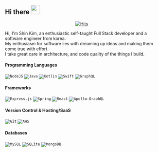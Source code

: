  Hi there <img src="https://media.giphy.com/media/hvRJCLFzcasrR4ia7z/giphy.gif" width="30px">
----
 <div align=center>

[![Hits](https://hits.seeyoufarm.com/api/count/incr/badge.svg?url=https%3A%2F%2Fgithub.com%2Fzzsza)](https://hits.seeyoufarm.com)

  </div>

Hi, I'm Shin Kim, an enthusiastic self-taught Full Stack developer and a software engineer from korea.<br>My enthusiasm for
software lies with dreaming up ideas and making them come true with effort.<br>I take great care in architecture, and code
quality of the things I build.

#### Programming Languages

<code><img alt="NodeJS" src="https://img.shields.io/badge/node.js%20-%2343853D.svg?&style=for-the-badge&logo=node.js&logoColor=white"/></code>
<code><img alt="Java" src="https://img.shields.io/badge/java-%23ED8B00.svg?&style=for-the-badge&logo=java&logoColor=white"/></code>
<code><img alt="Kotlin" src="https://img.shields.io/badge/kotlin-%230095D5.svg?&style=for-the-badge&logo=kotlin&logoColor=white"/></code>
<code><img alt="Swift" src="https://img.shields.io/badge/swift-%23FA7343.svg?&style=for-the-badge&logo=swift&logoColor=white"/></code>
<code><img alt="GraphQL" src="https://img.shields.io/badge/-GraphQL-E10098?style=for-the-badge&logo=graphql"/></code>

#### Frameworks

<code><img alt="Express.js" src="https://img.shields.io/badge/express.js%20-%23404d59.svg?&style=for-the-badge"/></code>
<code><img alt="Spring" src="https://img.shields.io/badge/spring%20-%236DB33F.svg?&style=for-the-badge&logo=spring&logoColor=white"/></code>
<code><img alt="React" src="https://img.shields.io/badge/react%20-%2320232a.svg?&style=for-the-badge&logo=react&logoColor=%2361DAFB"/></code>
<code><img alt="Apollo-GraphQL" src="https://img.shields.io/badge/-Apollo%20GraphQL-311C87?style=for-the-badge&logo=apollo-graphql"/></code>

#### Version Control & Hosting/SaaS

<code><img alt="Git" src="https://img.shields.io/badge/git%20-%23F05033.svg?&style=for-the-badge&logo=git&logoColor=white"/></code>
<code><img alt="AWS" src="https://img.shields.io/badge/AWS%20-%23FF9900.svg?&style=for-the-badge&logo=amazon-aws&logoColor=white"/></code>

#### Databases

<code><img alt="MySQL" src="https://img.shields.io/badge/mysql-%2300f.svg?&style=for-the-badge&logo=mysql&logoColor=white"/></code>
<code><img alt="SQLite" src ="https://img.shields.io/badge/sqlite-%2307405e.svg?&style=for-the-badge&logo=sqlite&logoColor=white"/></code>
<code><img alt="MongoDB" src ="https://img.shields.io/badge/MongoDB-%234ea94b.svg?&style=for-the-badge&logo=mongodb&logoColor=white"/></code>